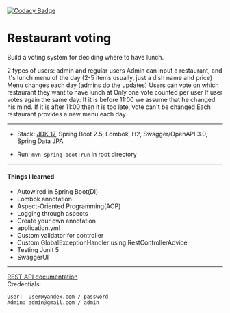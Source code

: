 [![Codacy Badge](https://app.codacy.com/project/badge/Grade/c567df7d3f9f4ff3a4c7f185f59600b4)](https://www.codacy.com/gh/ILYCH404/RestorantVoting/dashboard?utm_source=github.com&amp;utm_medium=referral&amp;utm_content=ILYCH404/RestorantVoting&amp;utm_campaign=Badge_Grade)

Restaurant voting
===============================

Build a voting system for deciding where to have lunch.

2 types of users: admin and regular users
Admin can input a restaurant, and it's lunch menu of the day (2-5 items usually, just a dish name and price)
Menu changes each day (admins do the updates)
Users can vote on which restaurant they want to have lunch at
Only one vote counted per user
If user votes again the same day:
If it is before 11:00 we assume that he changed his mind.
If it is after 11:00 then it is too late, vote can't be changed
Each restaurant provides a new menu each day.

-------------------------------------------------------------

- Stack: [JDK 17](http://jdk.java.net/17/), Spring Boot 2.5, Lombok, H2, Swagger/OpenAPI 3.0, Spring Data JPA

- Run: `mvn spring-boot:run` in root directory

-----------------------------------------------------

#### Things I learned

- Autowired in Spring Boot(DI)
- Lombok annotation
- Aspect-Oriented Programming(AOP)
- Logging through aspects
- Create your own annotation
- application.yml
- Custom validator for controller
- Custom GlobalExceptionHandler using RestControllerAdvice
- Testing Junit 5
- SwaggerUI

-----------------------------------------------------

[REST API documentation](http://localhost:8080/swagger-ui.html)  
Credentials:

```
User:  user@yandex.com / password
Admin: admin@gmail.com / admin
```